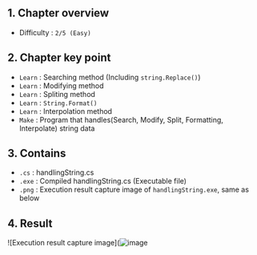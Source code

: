 ## 1. Chapter overview
- Difficulty : `2/5 (Easy)`

## 2. Chapter key point
- `Learn` : Searching method (Including `string.Replace()`)
- `Learn` : Modifying method 
- `Learn` : Spliting method 
- `Learn` : `String.Format()`
- `Learn` : Interpolation method 
- `Make` : Program that handles(Search, Modify, Split, Formatting, Interpolate) string data

## 3. Contains
- `.cs` : handlingString.cs
- `.exe` : Compiled handlingString.cs (Executable file)
- `.png` : Execution result capture image of `handlingString.exe`, same as below

## 4. Result
![Execution result capture image](![image](https://user-images.githubusercontent.com/44557974/153905164-1a09dcc7-a60b-4909-987c-86092f2a8077.png)

